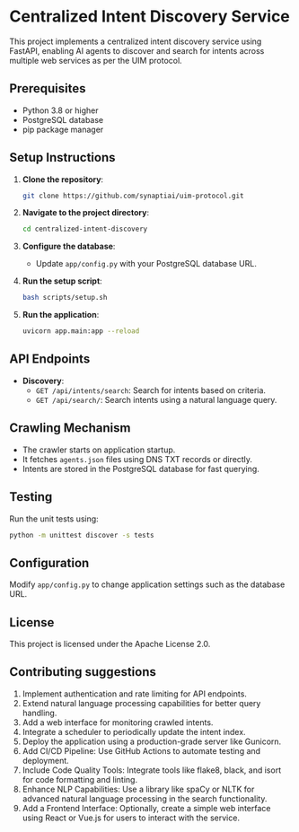 # Centralized Intent Discovery Service

This project implements a centralized intent discovery service using FastAPI, enabling AI agents to discover and search for intents across multiple web services as per the UIM protocol.

## Prerequisites

- Python 3.8 or higher
- PostgreSQL database
- pip package manager

## Setup Instructions

1. **Clone the repository**:

   ```bash
   git clone https://github.com/synaptiai/uim-protocol.git
   ```

2. **Navigate to the project directory**:

   ```bash
   cd centralized-intent-discovery
   ```

3. **Configure the database**:

   - Update `app/config.py` with your PostgreSQL database URL.

4. **Run the setup script**:

   ```bash
   bash scripts/setup.sh
   ```

5. **Run the application**:

   ```bash
   uvicorn app.main:app --reload
   ```

## API Endpoints

- **Discovery**:
  - `GET /api/intents/search`: Search for intents based on criteria.
  - `GET /api/search/`: Search intents using a natural language query.

## Crawling Mechanism

- The crawler starts on application startup.
- It fetches `agents.json` files using DNS TXT records or directly.
- Intents are stored in the PostgreSQL database for fast querying.

## Testing

Run the unit tests using:

```bash
python -m unittest discover -s tests
```

## Configuration

Modify `app/config.py` to change application settings such as the database URL.

## License

This project is licensed under the Apache License 2.0.

## Contributing suggestions

1. Implement authentication and rate limiting for API endpoints.
2. Extend natural language processing capabilities for better query handling.
3. Add a web interface for monitoring crawled intents.
4. Integrate a scheduler to periodically update the intent index.
5. Deploy the application using a production-grade server like Gunicorn.
6. Add CI/CD Pipeline: Use GitHub Actions to automate testing and deployment.
7. Include Code Quality Tools: Integrate tools like flake8, black, and isort for code formatting and linting.
8. Enhance NLP Capabilities: Use a library like spaCy or NLTK for advanced natural language processing in the search functionality.
9. Add a Frontend Interface: Optionally, create a simple web interface using React or Vue.js for users to interact with the service.
